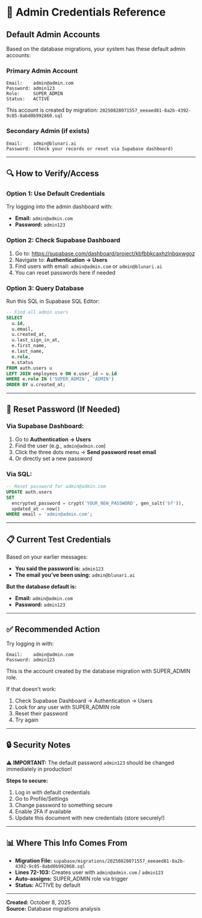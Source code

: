 # 🔐 Admin Credentials Reference

## Default Admin Accounts

Based on the database migrations, your system has these default admin accounts:

### Primary Admin Account
```
Email:    admin@admin.com
Password: admin123
Role:     SUPER_ADMIN
Status:   ACTIVE
```

This account is created by migration: `20250828071557_eeeaed81-8a2b-4392-9c85-8abd0b992860.sql`

### Secondary Admin (if exists)
```
Email:    admin@blunari.ai
Password: (Check your records or reset via Supabase dashboard)
```

---

## 🔍 How to Verify/Access

### Option 1: Use Default Credentials
Try logging into the admin dashboard with:
- **Email:** `admin@admin.com`
- **Password:** `admin123`

### Option 2: Check Supabase Dashboard
1. Go to: https://supabase.com/dashboard/project/kbfbbkcaxhzlnbqxwgoz
2. Navigate to: **Authentication → Users**
3. Find users with email: `admin@admin.com` or `admin@blunari.ai`
4. You can reset passwords here if needed

### Option 3: Query Database
Run this SQL in Supabase SQL Editor:

```sql
-- Find all admin users
SELECT 
  u.id,
  u.email,
  u.created_at,
  u.last_sign_in_at,
  e.first_name,
  e.last_name,
  e.role,
  e.status
FROM auth.users u
LEFT JOIN employees e ON e.user_id = u.id
WHERE e.role IN ('SUPER_ADMIN', 'ADMIN')
ORDER BY u.created_at;
```

---

## 🔧 Reset Password (If Needed)

### Via Supabase Dashboard:
1. Go to **Authentication → Users**
2. Find the user (e.g., `admin@admin.com`)
3. Click the three dots menu → **Send password reset email**
4. Or directly set a new password

### Via SQL:
```sql
-- Reset password for admin@admin.com
UPDATE auth.users
SET 
  encrypted_password = crypt('YOUR_NEW_PASSWORD', gen_salt('bf')),
  updated_at = now()
WHERE email = 'admin@admin.com';
```

---

## 📋 Current Test Credentials

Based on your earlier messages:
- **You said the password is:** `admin123`
- **The email you've been using:** `admin@blunari.ai`

**But the database default is:**
- **Email:** `admin@admin.com`
- **Password:** `admin123`

---

## ✅ Recommended Action

Try logging in with:
```
Email:    admin@admin.com
Password: admin123
```

This is the account created by the database migration with SUPER_ADMIN role.

If that doesn't work:
1. Check Supabase Dashboard → Authentication → Users
2. Look for any user with SUPER_ADMIN role
3. Reset their password
4. Try again

---

## 🔒 Security Notes

⚠️ **IMPORTANT:** The default password `admin123` should be changed immediately in production!

**Steps to secure:**
1. Log in with default credentials
2. Go to Profile/Settings
3. Change password to something secure
4. Enable 2FA if available
5. Update this document with new credentials (store securely!)

---

## 📊 Where This Info Comes From

- **Migration File:** `supabase/migrations/20250828071557_eeeaed81-8a2b-4392-9c85-8abd0b992860.sql`
- **Lines 72-103:** Creates user with `admin@admin.com` / `admin123`
- **Auto-assigns:** SUPER_ADMIN role via trigger
- **Status:** ACTIVE by default

---

**Created:** October 8, 2025  
**Source:** Database migrations analysis
